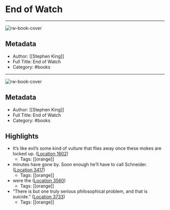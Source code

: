 # End of Watch

---
![rw-book-cover](https://images-na.ssl-images-amazon.com/images/I/51RnGtHV4sL._SL200_.jpg)

## Metadata
- Author: [[Stephen King]]
- Full Title: End of Watch
- Category: #books
---
![rw-book-cover](https://images-na.ssl-images-amazon.com/images/I/51RnGtHV4sL._SL200_.jpg)

## Metadata
- Author: [[Stephen King]]
- Full Title: End of Watch
- Category: #books

## Highlights
- It’s like evil’s some kind of vulture that flies away once these mokes are locked up. ([Location 1602](https://readwise.io/to_kindle?action=open&asin=B0167CNCFY&location=1602))
    - Tags: [[orange]] 
- minutes have gone by. Soon enough he’ll have to call Schneider. ([Location 3417](https://readwise.io/to_kindle?action=open&asin=B0167CNCFY&location=3417))
    - Tags: [[orange]] 
- were the ([Location 3560](https://readwise.io/to_kindle?action=open&asin=B0167CNCFY&location=3560))
    - Tags: [[orange]] 
- “There is but one truly serious philosophical problem, and that is suicide.” ([Location 3733](https://readwise.io/to_kindle?action=open&asin=B0167CNCFY&location=3733))
    - Tags: [[orange]] 
